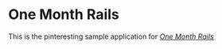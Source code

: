 # One Month Rails

This is the pinteresting sample application for 
[*One Month Rails*](http:onemonthrails.com)
